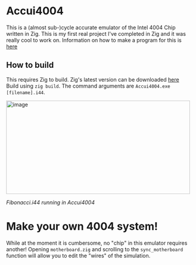 # Accui4004
This is a (almost sub-)cycle accurate emulator of the Intel 4004 Chip written in Zig. This is my first real project I've completed in Zig and it was really cool to work on. Information on how to make a program for this is [here](docs/1_Getting-Started.md)

## How to build
This requires Zig to build. Zig's latest version can be downloaded [here](https://ziglang.org/download)  
Build using `zig build`. The command arguments are `Accui4004.exe [filename].i44`. 

<img width="493" height="251" alt="image" src="https://github.com/user-attachments/assets/e2568228-c217-4d55-b19a-2ebdbbb2f970" />

*Fibonacci.i44 running in Accui4004*
# Make your own 4004 system!
While at the moment it is cumbersome, no "chip" in this emulator requires another! Opening `motherboard.zig` and scrolling to the `sync_motherboard` function will allow you to edit the "wires" of the simulation.
